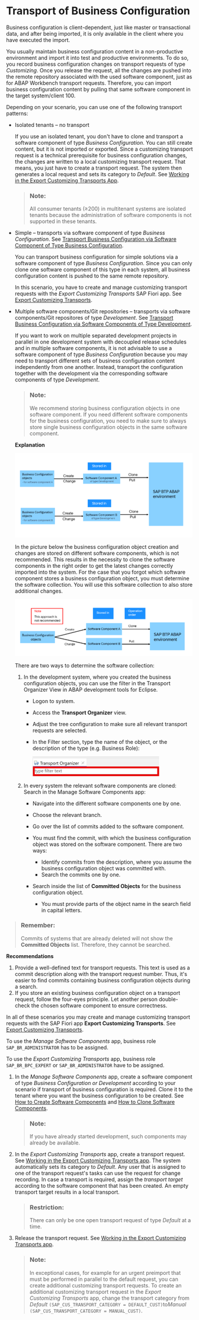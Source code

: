 <!-- loio7d7c3441f9a84208b3efe20a0356f3fb -->

# Transport of Business Configuration

Business configuration is client-dependent, just like master or transactional data, and after being imported, it is only available in the client where you have executed the import.

You usually maintain business configuration content in a non-productive environment and import it into test and productive environments. To do so, you record business configuration changes on transport requests of type *Customizing*. Once you release the request, all the changes are pushed into the remote repository associated with the used software component, just as for ABAP Workbench transport requests. Therefore, you can import business configuration content by pulling that same software component in the target system/client 100.

Depending on your scenario, you can use one of the following transport patterns:

-   Isolated tenants – no transport

    If you use an isolated tenant, you don't have to clone and transport a software component of type *Business Configuration*. You can still create content, but it is not imported or exported. Since a customizing transport request is a technical prerequisite for business configuration changes, the changes are written to a local customizing transport request. That means, you just have to create a transport request. The system then generates a local request and sets its category to *Default*. See [Working in the Export Customizing Transports App](../50-administration-and-ops/working-in-the-export-customizing-transports-app-cc16fd0.md).

    > ### Note:  
    > All consumer tenants \(≥200\) in multitenant systems are isolated tenants because the administration of software components is not supported in these tenants.

-   Simple – transports via software component of type *Business Configuration*. See [Transport Business Configuration via Software Component of Type Business Configuration](transport-business-configuration-via-software-component-of-type-business-configuration-03a3611.md).

    You can transport business configuration for simple solutions via a software component of type *Business Configuration*. Since you can only clone one software component of this type in each system, all business configuration content is pushed to the same remote repository.

    In this scenario, you have to create and manage customizing transport requests with the *Export Customizing Transports* SAP Fiori app. See [Export Customizing Transports](../50-administration-and-ops/export-customizing-transports-a772a0f.md).

-   Multiple software components/Git repositories – transports via software components/Git repositores of type *Development*. See [Transport Business Configuration via Software Components of Type Development](transport-business-configuration-via-software-components-of-type-development-d801854.md).

    If you want to work on multiple separated development projects in parallel in one development system with decoupled release schedules and in multiple software components, it is not advisable to use a software component of type *Business Configuration* because you may need to transport different sets of business configuration content independently from one another. Instead, transport the configuration together with the development via the corresponding software components of type *Development*.

    > ### Note:  
    > We recommend storing business configuration objects in one software component. If you need different software components for the business configuration, you need to make sure to always store single business configuration objects in the same software component.

    **Explanation**

    ![](images/TofBC1correct_7d6800b.png)

    In the picture below the business configuration object creation and changes are stored on different software components, which is not recommended. This results in the necessity to clone the software components in the right order to get the latest changes correctly imported into the system. For the case that you forgot which software component stores a business configuration object, you must determine the software collection. You will use this software collection to also store additional changes.

    ![](images/TofBC2correct_73e4379.png)

    There are two ways to determine the software collection:

    1.  In the development system, where you created the business configuration objects, you can use the filter in the Transport Organizer View in ABAP development tools for Eclipse.
        -   Logon to system.
        -   Access the **Transport Organizer** view.
        -   Adjust the tree configuration to make sure all relevant transport requests are selected.
        -   In the Filter section, type the name of the object, or the description of the type \(e.g. Business Role\):

            ![](images/transportorganizer_c1974f6.png)


    2.  In every system the relevant software components are cloned: Search in the Manage Software Components app:
        -   Navigate into the different software components one by one.
        -   Choose the relevant branch.
        -   Go over the list of commits added to the software component.
        -   You must find the commit, with which the business configuration object was stored on the software component. There are two ways:
            -   Identify commits from the description, where you assume the business configuration object was committed with.
            -   Search the commits one by one.

        -   Search inside the list of **Committed Objects** for the business configuration object.
            -   You must provide parts of the object name in the search field in capital letters.




> ### Remember:  
> Commits of systems that are already deleted will not show the **Committed Objects** list. Therefore, they cannot be searched.

**Recommendations** 

1.  Provide a well-defined text for transport requests. This text is used as a commit description along with the transport request number. Thus, it's easier to find commits containing business configuration objects during a search.
2.  If you store an existing business configuration object on a transport request, follow the four-eyes principle. Let another person double-check the chosen software component to ensure correctness.

In all of these scenarios you may create and manage customizing transport requests with the SAP Fiori app **Export Customizing Transports**. See [Export Customizing Transports](https://help.sap.com/docs/sap-btp-abap-environment/abap-environment/export-customizing-transports).

To use the *Manage Software Components* app, business role `SAP_BR_ADMINISTRATOR` has to be assigned.

To use the *Export Customizing Transports* app, business role `SAP_BR_BPC_EXPERT` or `SAP_BR_ADMINISTRATOR` have to be assigned.

1.  In the *Manage Software Components* app, create a software component of type *Business Configuration or Development* according to your scenario if transport of business configuration is required. Clone it to the tenant where you want the business configuration to be created. See [How to Create Software Components](https://help.sap.com/docs/sap-btp-abap-environment/abap-environment/how-to-create-software-components) and [How to Clone Software Components](https://help.sap.com/docs/sap-btp-abap-environment/abap-environment/how-to-clone-software-components).

    > ### Note:  
    > If you have already started development, such components may already be available.

2.  In the *Export Customizing Transports* app, create a transport request. See [Working in the Export Customizing Transports app](https://help.sap.com/docs/sap-btp-abap-environment/abap-environment/working-in-export-customizing-transports-app). The system automatically sets its category to *Default*. Any user that is assigned to one of the transport request's tasks can use the request for change recording. In case a transport is required, assign the *transport target* according to the software component that has been created. An empty transport target results in a local transport.

    > ### Restriction:  
    > There can only be one open transport request of type *Default* at a time.

3.  Release the transport request. See [Working in the Export Customizing Transports app](https://help.sap.com/docs/sap-btp-abap-environment/abap-environment/working-in-export-customizing-transports-app).

    > ### Note:  
    > In exceptional cases, for example for an urgent preimport that must be performed in parallel to the default request, you can create additional customizing transport requests. To create an additional customizing transport request in the *Export Customizing Transports* app, change the transport category from *Default* `(SAP_CUS_TRANSPORT_CATEGORY = DEFAULT_CUST)`to*Manual* `(SAP_CUS_TRANSPORT_CATEGORY = MANUAL_CUST)`.


